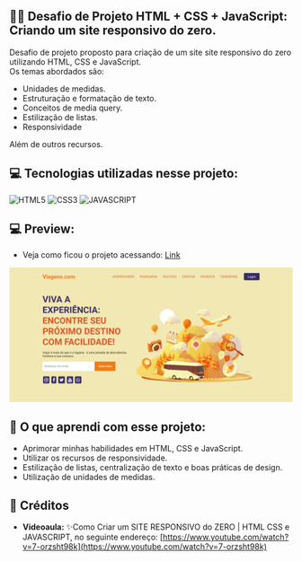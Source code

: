 ## 🏋️‍♂️ Desafio de Projeto HTML + CSS + JavaScript: Criando um site responsivo do zero. 

Desafio de projeto proposto para criação de um site site responsivo do zero utilizando HTML, CSS e JavaScript.  <br>
Os temas abordados são:<br>
- Unidades de medidas.
- Estruturação e formatação de texto.
- Conceitos de media query.
- Estilização de listas.
- Responsividade<br>

Além de outros recursos.

## 💻 Tecnologias utilizadas nesse projeto:

<div style="display: inline_block">
  <img alt="HTML5" src="https://img.shields.io/badge/HTML5-E34F26?style=for-the-badge&logo=html5&logoColor=white">
  <img alt="CSS3" src="https://img.shields.io/badge/CSS3-1572B6?style=for-the-badge&logo=css3&logoColor=white">
  <img alt="JAVASCRIPT" src="https://img.shields.io/badge/JavaScript-323330?style=for-the-badge&logo=javascript&logoColor=F7DF1E">
</div>

## 💻 Preview:
- Veja como ficou o projeto acessando: [Link](https://javascript-css-site-responsivo-do-zero-umbpgbk2z.vercel.app/)
  
![Imagem do Projeto](assets/img/tela.png)

## 🤔 O que aprendi com esse projeto:
- Aprimorar minhas habilidades em HTML, CSS e JavaScript.
- Utilizar os recursos de responsividade.
- Estilização de listas, centralização de texto e boas práticas de design.
- Utilização de unidades de medidas.

## 📌 Créditos
- **Videoaula:** ✨Como Criar um SITE RESPONSIVO do ZERO | HTML CSS e JAVASCRIPT, no seguinte endereço:
  [https://www.youtube.com/watch?v=7-orzsht98k](https://www.youtube.com/watch?v=7-orzsht98k)
